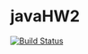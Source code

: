 # javaHW2

[![Build Status](https://travis-ci.org/iisuslik43/javaHW2.svg?branch=master)](https://travis-ci.org/iisuslik43/javaHW2)
